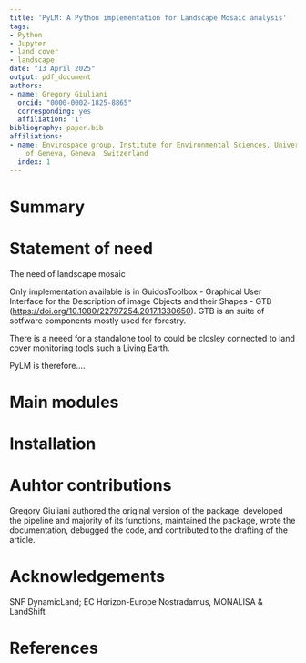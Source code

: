 ```yaml
---
title: 'PyLM: A Python implementation for Landscape Mosaic analysis'
tags:
- Python
- Jupyter
- land cover
- landscape
date: "13 April 2025"
output: pdf_document
authors:
- name: Gregory Giuliani
  orcid: "0000-0002-1825-8865"
  corresponding: yes
  affiliation: '1'
bibliography: paper.bib
affiliations:
- name: Envirospace group, Institute for Environmental Sciences, University
    of Geneva, Geneva, Switzerland
  index: 1
---
```


# Summary

# Statement of need
The need of landscape mosaic

Only implementation available is in GuidosToolbox - Graphical User Interface for the Description of image Objects and their Shapes - GTB (https://doi.org/10.1080/22797254.2017.1330650). GTB is an suite of sotfware components mostly used for forestry.

There is a neeed for a standalone tool to could be closley connected to land cover monitoring tools such a Living Earth.

PyLM is therefore....

# Main modules

# Installation

# Auhtor contributions
Gregory Giuliani authored the original version of the package, developed the pipeline and majority
of its functions, maintained the package, wrote the documentation, debugged the code, and
contributed to the drafting of the article.

# Acknowledgements
SNF DynamicLand; EC Horizon-Europe Nostradamus, MONALISA & LandShift

# References
